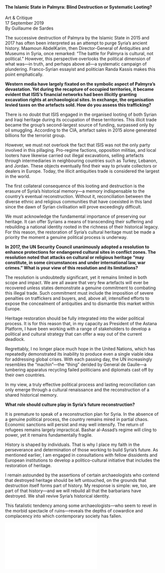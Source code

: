 <h4>The Islamic State in Palmyra: Blind Destruction or Systematic Looting?</h4>                                    

Art & Critique  
17 September 2019  
By Guillaume de Sardes  

The successive destruction of Palmyra by the Islamic State in 2015 and 2017 has often been interpreted as an attempt to purge Syria’s ancient history. Maamoun AbdelKarim, then Director-General of Antiquities and Museums in Syria, once remarked: “The battle for Palmyra is cultural, not political.” However, this perspective overlooks the political dimension of what was—in truth, and perhaps above all—a systematic campaign of plundering. Franco-Syrian essayist and politician Randa Kassis makes this point emphatically.

<b>Western media have largely fixated on the symbolic aspect of Palmyra’s devastation. Yet during the recapture of occupied territories, it became evident that ISIS’s financial networks had been illicitly granting excavation rights at archaeological sites. In exchange, the organisation levied taxes on the artefacts sold. How do you assess this trafficking?</b>

There is no doubt that ISIS engaged in the organised looting of both Syrian and Iraqi heritage during its occupation of these territories. This illicit trade became the group’s second-largest source of funding, surpassed only by oil smuggling. According to the CIA, artefact sales in 2015 alone generated billions for the terrorist group.

However, we must not overlook the fact that ISIS was not the only party involved in this pillaging. Pro-regime factions, opposition militias, and local looters have likewise carried out illegal excavations, selling artefacts through intermediaries in neighbouring countries such as Turkey, Lebanon, and Jordan. These objects eventually find their way to private collectors or dealers in Europe. Today, the illicit antiquities trade is considered the largest in the world.

The first collateral consequence of this looting and destruction is the erasure of Syria’s historical memory—a memory indispensable to the country’s eventual reconstruction. Without it, reconciliation between the diverse ethnic and religious communities that have coexisted in this land since the dawn of Syrian civilisation will prove exceedingly difficult.

We must acknowledge the fundamental importance of preserving our heritage. It can offer Syrians a means of transcending their suffering and rebuilding a national identity rooted in the richness of their historical legacy. For this reason, the restoration of Syria’s cultural heritage must be made a priority the moment a genuine political process is underway.

<b>In 2017, the UN Security Council unanimously adopted a resolution to enhance protections for endangered cultural sites in conflict zones. The resolution noted that attacks on cultural or religious heritage “may constitute, in some circumstances and under international law, war crimes.” What is your view of this resolution and its limitations?</b>

The resolution is undoubtedly significant, yet it remains limited in both scope and impact. We are all aware that very few artefacts will ever be recovered unless states demonstrate a genuine commitment to combating this illegal trade. Such commitment must include the imposition of severe penalties on traffickers and buyers, and, above all, intensified efforts to expose the concealment of antiquities and to dismantle this market within Europe.

Heritage restoration should be fully integrated into the wider political process. It is for this reason that, in my capacity as President of the Astana Platform, I have been working with a range of stakeholders to develop a political and cultural strategy that can offer a way out of the current deadlock.

Regrettably, I no longer place much hope in the United Nations, which has repeatedly demonstrated its inability to produce even a single viable idea for addressing global crises. With each passing day, the UN increasingly resembles the “machin”—the “thing” derided by General de Gaulle—a lumbering apparatus recycling failed politicians and diplomats cast off by their own countries.

In my view, a truly effective political process and lasting reconciliation can only emerge through a cultural renaissance and the reconstruction of a shared historical memory.

<b>What role should culture play in Syria’s future reconstruction?</b>

It is premature to speak of a reconstruction plan for Syria. In the absence of a genuine political process, the country remains mired in partial chaos. Economic sanctions will persist and may well intensify. The return of refugees remains largely impractical. Bashar al-Assad’s regime will cling to power, yet it remains fundamentally fragile.

History is shaped by individuals. That is why I place my faith in the perseverance and determination of those working to build Syria’s future. As mentioned earlier, I am engaged in consultations with fellow dissidents and European institutions to develop a politico-cultural initiative that includes the restoration of heritage.

I remain astounded by the assertions of certain archaeologists who contend that destroyed heritage should be left untouched, on the grounds that destruction itself forms part of history. My response is simple: we, too, are part of that history—and we will rebuild all that the barbarians have destroyed. We shall revive Syria’s historical identity.

This fatalistic tendency among some archaeologists—who seem to revel in the morbid spectacle of ruins—reveals the depths of cowardice and complacency into which contemporary society has fallen.

![](3.pdf)
<p></p>


